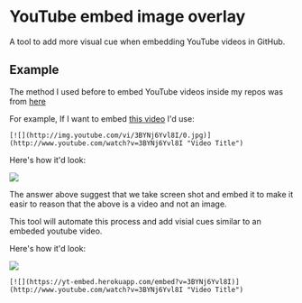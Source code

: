 # YouTube embed image overlay

A tool to add more visual cue when embedding YouTube videos in GitHub.


## Example

The method I used before to embed YouTube videos inside my repos was from [here](https://stackoverflow.com/questions/11804820/how-can-i-embed-a-youtube-video-on-github-wiki-pages)


For example, If I want to embed [this video](https://www.youtube.com/watch?v=3BYNj6Yvl8I) I'd use:

```
[![](http://img.youtube.com/vi/3BYNj6Yvl8I/0.jpg)](http://www.youtube.com/watch?v=3BYNj6Yvl8I "Video Title")

```

Here's how it'd look:

[![](http://img.youtube.com/vi/3BYNj6Yvl8I/0.jpg)](http://www.youtube.com/watch?v=3BYNj6Yvl8I "Video Title")

The answer above suggest that we take screen shot and embed it to make it easir to reason that the above is a video and not an image.

This tool will automate this process and add visial cues similar to an embeded youtube video.

Here's how it'd look:

[![](https://yt-embed.herokuapp.com/embed?v=3BYNj6Yvl8I)](http://www.youtube.com/watch?v=3BYNj6Yvl8I "Video Title")


```
[![](https://yt-embed.herokuapp.com/embed?v=3BYNj6Yvl8I)](http://www.youtube.com/watch?v=3BYNj6Yvl8I "Video Title")
```

